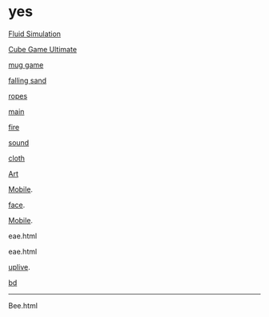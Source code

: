 # yes


[Fluid Simulation](https://blygren.github.io/yes/Fluid%20Simulation.html)

[Cube Game Ultimate](https://blygren.github.io/yes/Cube%20Game%206.0%20Ultimate.html)


[mug game](https://blygren.github.io/yes/Cube%20Water%20Mug.html)

[falling sand](https://blygren.github.io/yes/Falling%20Sand/basic%20Version.html)

[ropes](https://blygren.github.io/yes/Ropes.html)

[main](https://blygren.github.io/yes/hub.html)

[fire](https://blygren.github.io/yes/fire_simulation.html)

[sound](https://blygren.github.io/yes/sound%20generator.html)

[cloth](https://blygren.github.io/yes/cloth_simulation.html)

[Art](https://blygren.github.io/yes/Art.html)

[Mobile](https://blygren.github.io/yes/d.html).


[face](https://blygren.github.io/yes/eae.html
).


[Mobile](https://blygren.github.io/yes/game_hub.html).


eae.html

eae.html

[uplive](https://blygren.github.io/yes/deae.html).

[bd](https://blygren.github.io/yes/game_hub.html)
****


Bee.html

